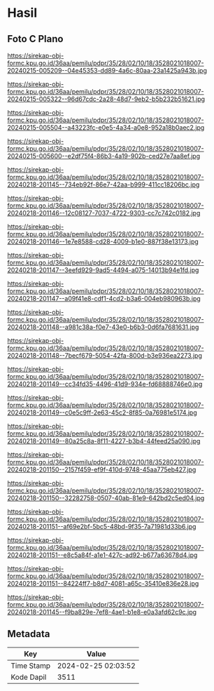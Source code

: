 # Hasil

## Foto C Plano

https://sirekap-obj-formc.kpu.go.id/36aa/pemilu/pdpr/35/28/02/10/18/3528021018007-20240215-005209--04e45353-dd89-4a6c-80aa-23a1425a943b.jpg

https://sirekap-obj-formc.kpu.go.id/36aa/pemilu/pdpr/35/28/02/10/18/3528021018007-20240215-005322--96d67cdc-2a28-48d7-9eb2-b5b232b51621.jpg

https://sirekap-obj-formc.kpu.go.id/36aa/pemilu/pdpr/35/28/02/10/18/3528021018007-20240215-005504--a43223fc-e0e5-4a34-a0e8-952a18b0aec2.jpg

https://sirekap-obj-formc.kpu.go.id/36aa/pemilu/pdpr/35/28/02/10/18/3528021018007-20240215-005600--e2df75f4-86b3-4a19-902b-ced27e7aa8ef.jpg

https://sirekap-obj-formc.kpu.go.id/36aa/pemilu/pdpr/35/28/02/10/18/3528021018007-20240218-201145--734eb92f-86e7-42aa-b999-411cc18206bc.jpg

https://sirekap-obj-formc.kpu.go.id/36aa/pemilu/pdpr/35/28/02/10/18/3528021018007-20240218-201146--12c08127-7037-4722-9303-cc7c742c0182.jpg

https://sirekap-obj-formc.kpu.go.id/36aa/pemilu/pdpr/35/28/02/10/18/3528021018007-20240218-201146--1e7e8588-cd28-4009-b1e0-887f38e13173.jpg

https://sirekap-obj-formc.kpu.go.id/36aa/pemilu/pdpr/35/28/02/10/18/3528021018007-20240218-201147--3eefd929-9ad5-4494-a075-14013b94e1fd.jpg

https://sirekap-obj-formc.kpu.go.id/36aa/pemilu/pdpr/35/28/02/10/18/3528021018007-20240218-201147--a09f41e8-cdf1-4cd2-b3a6-004eb980963b.jpg

https://sirekap-obj-formc.kpu.go.id/36aa/pemilu/pdpr/35/28/02/10/18/3528021018007-20240218-201148--a981c38a-f0e7-43e0-b6b3-0d6fa7681631.jpg

https://sirekap-obj-formc.kpu.go.id/36aa/pemilu/pdpr/35/28/02/10/18/3528021018007-20240218-201148--7becf679-5054-42fa-800d-b3e936ea2273.jpg

https://sirekap-obj-formc.kpu.go.id/36aa/pemilu/pdpr/35/28/02/10/18/3528021018007-20240218-201149--cc34fd35-4496-41d9-934e-fd68888746e0.jpg

https://sirekap-obj-formc.kpu.go.id/36aa/pemilu/pdpr/35/28/02/10/18/3528021018007-20240218-201149--c0e5c9ff-2e63-45c2-8f85-0a76981e5174.jpg

https://sirekap-obj-formc.kpu.go.id/36aa/pemilu/pdpr/35/28/02/10/18/3528021018007-20240218-201149--80a25c8a-8f11-4227-b3b4-44feed25a090.jpg

https://sirekap-obj-formc.kpu.go.id/36aa/pemilu/pdpr/35/28/02/10/18/3528021018007-20240218-201150--2157f459-ef9f-410d-9748-45aa775eb427.jpg

https://sirekap-obj-formc.kpu.go.id/36aa/pemilu/pdpr/35/28/02/10/18/3528021018007-20240218-201150--32282758-0507-40ab-81e9-642bd2c5ed04.jpg

https://sirekap-obj-formc.kpu.go.id/36aa/pemilu/pdpr/35/28/02/10/18/3528021018007-20240218-201151--af69e2bf-5bc5-48bd-9f35-7a71981d33b6.jpg

https://sirekap-obj-formc.kpu.go.id/36aa/pemilu/pdpr/35/28/02/10/18/3528021018007-20240218-201151--e8c5a84f-a1e1-427c-ad92-b677a63678d4.jpg

https://sirekap-obj-formc.kpu.go.id/36aa/pemilu/pdpr/35/28/02/10/18/3528021018007-20240218-201151--84224ff7-b8d7-4081-a65c-35410e836e28.jpg

https://sirekap-obj-formc.kpu.go.id/36aa/pemilu/pdpr/35/28/02/10/18/3528021018007-20240218-201145--f9ba829e-7ef8-4ae1-b1e8-e0a3afd62c9c.jpg


## Metadata

| Key        | Value               |
| ---------- | ------------------- |
| Time Stamp | 2024-02-25 02:03:52 |
| Kode Dapil | 3511                |



